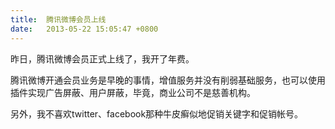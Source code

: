```yaml
---
title:  腾讯微博会员上线
date:   2013-05-22 15:05:47 +0800
---
```


昨日，腾讯微博会员正式上线了，我开了年费。

腾讯微博开通会员业务是早晚的事情，增值服务并没有削弱基础服务，也可以使用插件实现广告屏蔽、用户屏蔽，毕竟，商业公司不是慈善机构。

另外，我不喜欢twitter、facebook那种牛皮癣似地促销关键字和促销帐号。

<!--75-->

